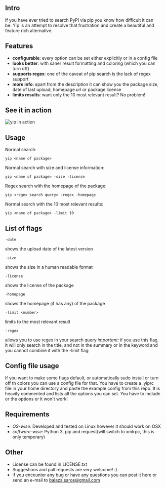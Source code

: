 ## Intro
If you have ever tried to search PyPI via pip you know how difficult it can be.
Yip is an attempt to resolve that frustration and create a beautiful and feature
rich alternative.

## Features
 - **configurable**: every option can be set either explicitly or in a config file
 - **looks better**: with saner result formatting and coloring (which you can turn off)
 - **supports regex**: one of the caveat of pip search is the lack of regex support
 - **more info**: apart from the description it can show you the package size, date of last upload, homepage url or package license
 - **limits results**: want only the 10 most relevant result? No problem!

## See it in action
![yip in action](http://i.imgur.com/s56ssMx.gif)

## Usage
Normal search:
```
yip <name of package>
```
Normal search with size and license information:
```
yip <name of package> -size -license
```
Regex search with the homepage of the package:
```
yip <regex search query> -regex -homepage
```
Normal search with the 10 most relevant results:
```
yip <name of package> -limit 10
```

## List of flags
```
-date
```
shows the upload date of the latest version
```
-size
```
shows the size in a human readable format
```
-license
```
shows the license of the package
```
-homepage
```
shows the homepage (if has any) of the package
```
-limit <number>
```
limits to the <number> most relevant result
```
-regex
```
allows you to use regex in your search query
*important:* if you use this flag, it will only search in the title, and not in
the summary or in the keyword and you cannot combine it with the -limit flag

## Config file usage
If you want to make some flags default, or automatically sudo install or turn
off th colors you can use a config file for that. You have to create a .yiprc
file in your home directory and paste the example config from this repo. It is
heavily commented and lists all the options you can set. You have to include or
the options or it won't work!

## Requirements
 - *OS-wise:* Developed and tested on Linux however it should work on OSX
 - *software-wise:* Python 3, pip and request(will switch to xmlrpc, this is
   only temporary)

## Other
 - License can be found in LICENSE.txt
 - Suggestions and pull requests are very welcome! :)
 - If you encounter any bug or have any questions you can post it here or send an e-mail to balazs.saros@gmail.com
